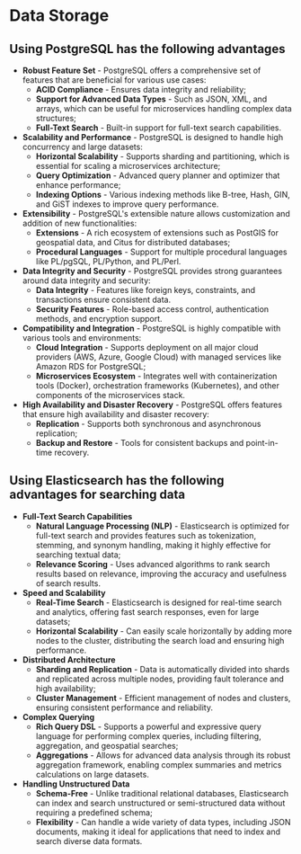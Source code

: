 # Data Storage

## Using PostgreSQL has the following advantages

* **Robust Feature Set** - PostgreSQL offers a comprehensive set of features that are beneficial for various use cases:
  - **ACID Compliance** - Ensures data integrity and reliability;
  - **Support for Advanced Data Types** - Such as JSON, XML, and arrays, which can be useful for microservices handling complex data structures;
  - **Full-Text Search** - Built-in support for full-text search capabilities.
* **Scalability and Performance** - PostgreSQL is designed to handle high concurrency and large datasets:
  - **Horizontal Scalability** - Supports sharding and partitioning, which is essential for scaling a microservices architecture;
  - **Query Optimization** - Advanced query planner and optimizer that enhance performance;
  - **Indexing Options** - Various indexing methods like B-tree, Hash, GIN, and GiST indexes to improve query performance.
* **Extensibility** - PostgreSQL's extensible nature allows customization and addition of new functionalities:
  - **Extensions** - A rich ecosystem of extensions such as PostGIS for geospatial data, and Citus for distributed databases;
  - **Procedural Languages** - Support for multiple procedural languages like PL/pgSQL, PL/Python, and PL/Perl.
* **Data Integrity and Security** - PostgreSQL provides strong guarantees around data integrity and security:
  - **Data Integrity** - Features like foreign keys, constraints, and transactions ensure consistent data.
  - **Security Features** - Role-based access control, authentication methods, and encryption support.
* **Compatibility and Integration** - PostgreSQL is highly compatible with various tools and environments:
  - **Cloud Integration** - Supports deployment on all major cloud providers (AWS, Azure, Google Cloud) with managed services like Amazon RDS for PostgreSQL;
  - **Microservices Ecosystem** - Integrates well with containerization tools (Docker), orchestration frameworks (Kubernetes), and other components of the microservices stack.
* **High Availability and Disaster Recovery** - PostgreSQL offers features that ensure high availability and disaster recovery:
  - **Replication** - Supports both synchronous and asynchronous replication;
  - **Backup and Restore** - Tools for consistent backups and point-in-time recovery.


## Using Elasticsearch has the following advantages for searching data

* **Full-Text Search Capabilities** 
  - **Natural Language Processing (NLP)** - Elasticsearch is optimized for full-text search and provides features such as tokenization, stemming, and synonym handling, making it highly effective for searching textual data;
  - **Relevance Scoring** - Uses advanced algorithms to rank search results based on relevance, improving the accuracy and usefulness of search results.
* **Speed and Scalability**
  - **Real-Time Search** - Elasticsearch is designed for real-time search and analytics, offering fast search responses, even for large datasets;
  - **Horizontal Scalability** - Can easily scale horizontally by adding more nodes to the cluster, distributing the search load and ensuring high performance.
* **Distributed Architecture** 
  - **Sharding and Replication** - Data is automatically divided into shards and replicated across multiple nodes, providing fault tolerance and high availability;
  - **Cluster Management** - Efficient management of nodes and clusters, ensuring consistent performance and reliability.
* **Complex Querying**
  - **Rich Query DSL** - Supports a powerful and expressive query language for performing complex queries, including filtering, aggregation, and geospatial searches;
  - **Aggregations** - Allows for advanced data analysis through its robust aggregation framework, enabling complex summaries and metrics calculations on large datasets.
* **Handling Unstructured Data**
  - **Schema-Free** - Unlike traditional relational databases, Elasticsearch can index and search unstructured or semi-structured data without requiring a predefined schema;
  - **Flexibility** - Can handle a wide variety of data types, including JSON documents, making it ideal for applications that need to index and search diverse data formats.

